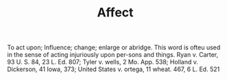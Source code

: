 ---
title: Affect
letter: A
permalink: "/definitions/affect.html"
body: To act upon; Influence; change; enlarge or abridge. This word is ofteu used
  in the sense of acting injuriously upon per-sons and things. Ryan v. Carter, 93
  U. S. 84, 23 L. Ed. 807; Tyler v. wells, 2 Mo. App. 538; Holland v. Dickerson, 41
  Iowa, 373; United States v. ortega, 11 wheat. 467, 6 L. Ed. 521
published_at: '2018-07-07'
source: Black's Law Dictionary
layout: post
---